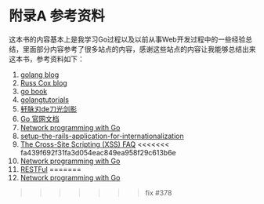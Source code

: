 # 附录A 参考资料

这本书的内容基本上是我学习Go过程以及以前从事Web开发过程中的一些经验总结，里面部分内容参考了很多站点的内容，感谢这些站点的内容让我能够总结出来这本书，参考资料如下：

1. [golang blog](http://blog.golang.org)
2. [Russ Cox blog](http://research.swtch.com/)
3. [go book](http://go-book.appsp0t.com/)
4. [golangtutorials](http://golangtutorials.blogspot.com)
5. [轩脉刃de刀光剑影](http://www.cnblogs.com/yjf512/)
6. [Go 官网文档](http://golang.org/doc/)
7. [Network programming with Go](http://jan.newmarch.name/go/)
8. [setup-the-rails-application-for-internationalization](http://guides.rubyonrails.org/i18n.html#setup-the-rails-application-for-internationalization)
9. [The Cross-Site Scripting (XSS) FAQ](http://www.cgisecurity.com/xss-faq.html)
<<<<<<< fa439f692f31fa3d054eac849ea958f29c613b6e
10. [Network programming with Go](http://jan.newmarch.name/go)
11. [RESTFul](http://www.ruanyifeng.com/blog/2011/09/restful.html)
=======
10. [Network programming with Go](http://jan.newmarch.name/go)
>>>>>>> fix #378
